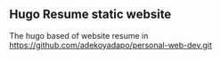 ## Hugo Resume static website

The hugo based of website resume in https://github.com/adekoyadapo/personal-web-dev.git

